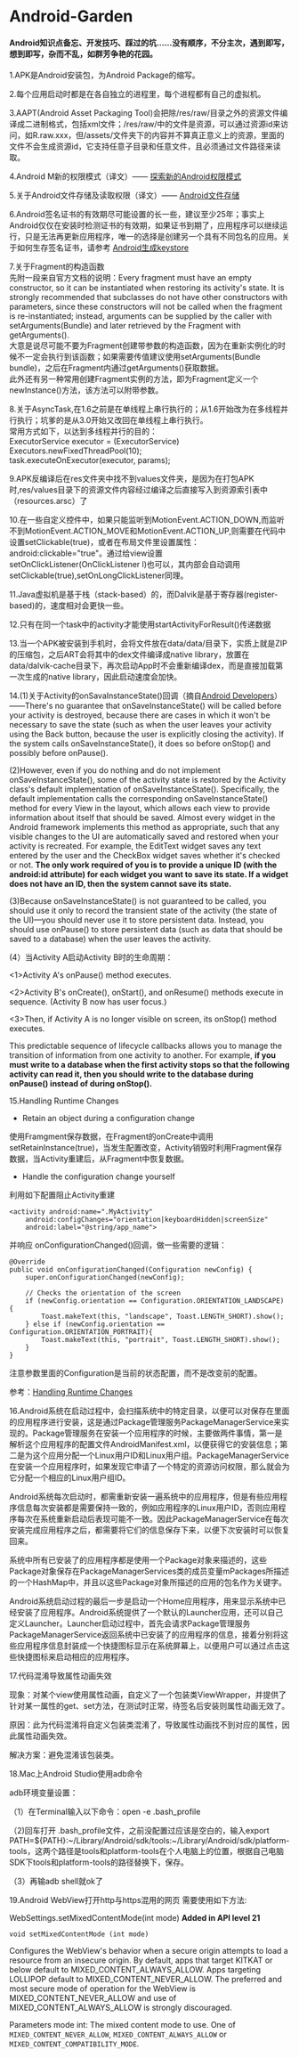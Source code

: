 # Android-Garden

#### Android知识点备忘、开发技巧、踩过的坑……没有顺序，不分主次，遇到即写，想到即写，杂而不乱，如群芳争艳的花园。

1.APK是Android安装包，为Android Package的缩写。

2.每个应用启动时都是在各自独立的进程里，每个进程都有自己的虚拟机。

3.AAPT(Android Asset Packaging Tool)会把除/res/raw/目录之外的资源文件编译成二进制格式，包括xml文件；/res/raw/中的文件是资源，可以通过资源id来访问，如R.raw.xxx，但/assets/文件夹下的内容并不算真正意义上的资源，里面的文件不会生成资源id，它支持任意子目录和任意文件，且必须通过文件路径来读取。

4.Android M新的权限模式（译文）—— [探索新的Android权限模式](http://blog.csdn.net/ahence/article/details/48156485)

5.关于Android文件存储及读取权限（译文）—— [Android文件存储](http://blog.csdn.net/ahence/article/details/47659263)

6.Android签名证书的有效期尽可能设置的长一些，建议至少25年；事实上Android仅仅在安装时检测证书的有效期，如果证书到期了，应用程序可以继续运行，只是无法再更新应用程序，唯一的选择是创建另一个具有不同包名的应用。关于如何生存签名证书，请参考 [Android生成keystore](http://blog.csdn.net/ahence/article/details/26583611)

7.关于Fragment的构造函数<br/>
先附一段来自官方文档的说明：Every fragment must have an empty constructor, so it can be instantiated when restoring its activity's state. It is strongly recommended that subclasses do not have other constructors with parameters, since these constructors will not be called when the fragment is re-instantiated; instead, arguments can be supplied by the caller with setArguments(Bundle) and later retrieved by the Fragment with getArguments().<br/>
大意是说尽可能不要为Fragment创建带参数的构造函数，因为在重新实例化的时候不一定会执行到该函数；如果需要传值建议使用setArguments(Bundle bundle)，之后在Fragment内通过getArguments()获取数据。<br/>
此外还有另一种常用创建Fragment实例的方法，即为Fragment定义一个newInstance()方法，该方法可以附带参数。

8.关于AsyncTask,在1.6之前是在单线程上串行执行的；从1.6开始改为在多线程并行执行；坑爹的是从3.0开始又改回在单线程上串行执行。<br/>
常用方式如下，以达到多线程并行的目的：<br/>
ExecutorService executor  = (ExecutorService) Executors.newFixedThreadPool(10);<br/>
task.executeOnExecutor(executor, params);

9.APK反编译后在res文件夹中找不到values文件夹，是因为在打包APK时,res/values目录下的资源文件内容经过编译之后直接写入到资源索引表中（resources.arsc）了

10.在一些自定义控件中，如果只能监听到MotionEvent.ACTION_DOWN,而监听不到MotionEvent.ACTION_MOVE和MotionEvent.ACTION_UP,则需要在代码中设置setClickable(true)，或者在布局文件里设置属性：android:clickable="true"。通过给view设置setOnClickListener(OnClickListener l)也可以，其内部会自动调用setClickable(true),setOnLongClickListener同理。

11.Java虚拟机是基于栈（stack-based）的，而Dalvik是基于寄存器(register-based)的，速度相对会更快一些。

12.只有在同一个task中的activity才能使用startActivityForResult()传递数据

13.当一个APK被安装到手机时，会将文件放在data/data/<package-name>目录下，实质上就是ZIP的压缩包，之后ART会将其中的dex文件编译成native library，放置在data/dalvik-cache目录下，再次启动App时不会重新编译dex，而是直接加载第一次生成的native library，因此启动速度会加快。

14.(1)关于Activity的onSavaInstanceState()回调（摘自[Android Developers](https://developer.android.com/guide/components/activities.html)）——There's no guarantee that onSaveInstanceState() will be called before your activity is destroyed, because there are cases in which it won't be necessary to save the state (such as when the user leaves your activity using the Back button, because the user is explicitly closing the activity). If the system calls onSaveInstanceState(), it does so before onStop() and possibly before onPause().

(2)However, even if you do nothing and do not implement onSaveInstanceState(), some of the activity state is restored by the Activity class's default implementation of onSaveInstanceState(). Specifically, the default implementation calls the corresponding onSaveInstanceState() method for every View in the layout, which allows each view to provide information about itself that should be saved. Almost every widget in the Android framework implements this method as appropriate, such that any visible changes to the UI are automatically saved and restored when your activity is recreated. For example, the EditText widget saves any text entered by the user and the CheckBox widget saves whether it's checked or not. **The only work required of you is to provide a unique ID (with the android:id attribute) for each widget you want to save its state. If a widget does not have an ID, then the system cannot save its state.**

(3)Because onSaveInstanceState() is not guaranteed to be called, you should use it only to record the transient state of the activity (the state of the UI)—you should never use it to store persistent data. Instead, you should use onPause() to store persistent data (such as data that should be saved to a database) when the user leaves the activity.

(4）当Activity A启动Activity B时的生命周期：

<1>Activity A's onPause() method executes.

<2>Activity B's onCreate(), onStart(), and onResume() methods execute in sequence. (Activity B now has user focus.)

<3>Then, if Activity A is no longer visible on screen, its onStop() method executes.

This predictable sequence of lifecycle callbacks allows you to manage the transition of information from one activity to another. For example, **if you must write to a database when the first activity stops so that the following activity can read it, then you should write to the database during onPause() instead of during onStop().**

15.Handling Runtime Changes

- Retain an object during a configuration change

使用Framgment保存数据，在Fragment的onCreate中调用setRetainInstance(true)，当发生配置改变，Activity销毁时利用Fragment保存数据，当Activity重建后，从Fragment中恢复数据。

- Handle the configuration change yourself

利用如下配置阻止Activity重建

    <activity android:name=".MyActivity"
        android:configChanges="orientation|keyboardHidden|screenSize"
        android:label="@string/app_name">

并响应 onConfigurationChanged()回调，做一些需要的逻辑：

    @Override
    public void onConfigurationChanged(Configuration newConfig) {
        super.onConfigurationChanged(newConfig);
    
        // Checks the orientation of the screen
        if (newConfig.orientation == Configuration.ORIENTATION_LANDSCAPE) {
            Toast.makeText(this, "landscape", Toast.LENGTH_SHORT).show();
        } else if (newConfig.orientation == Configuration.ORIENTATION_PORTRAIT){
            Toast.makeText(this, "portrait", Toast.LENGTH_SHORT).show();
        }
    }

注意参数里面的Configuration是当前的状态配置，而不是改变前的配置。

参考：[Handling Runtime Changes](https://developer.android.com/guide/topics/resources/runtime-changes.html#RetainingAnObject)

16.Android系统在启动过程中，会扫描系统中的特定目录，以便可以对保存在里面的应用程序进行安装，这是通过Package管理服务PackageManagerService来实现的。Package管理服务在安装一个应用程序的时候，主要做两件事情，第一是解析这个应用程序的配置文件AndroidManifest.xml，以便获得它的安装信息；第二是为这个应用分配一个Linux用户ID和Linux用户组。PackageManagerService在安装一个应用程序时，如果发现它申请了一个特定的资源访问权限，那么就会为它分配一个相应的Linux用户组ID。

Android系统每次启动时，都需重新安装一遍系统中的应用程序，但是有些应用程序信息每次安装都是需要保持一致的，例如应用程序的Linux用户ID，否则应用程序每次在系统重新启动后表现可能不一致。因此PackageManagerService在每次安装完成应用程序之后，都需要将它们的信息保存下来，以便下次安装时可以恢复回来。

系统中所有已安装了的应用程序都是使用一个Package对象来描述的，这些Package对象保存在PackageManagerServices类的成员变量mPackages所描述的一个HashMap中，并且以这些Package对象所描述的应用的包名作为关键字。

Android系统启动过程的最后一步是启动一个Home应用程序，用来显示系统中已经安装了应用程序。Android系统提供了一个默认的Launcher应用，还可以自己定义Launcher。Launcher启动过程中，首先会请求Package管理服务PackageManagerService返回系统中已安装了的应用程序的信息，接着分别将这些应用程序信息封装成一个快捷图标显示在系统屏幕上，以便用户可以通过点击这些快捷图标来启动相应的应用程序。

17.代码混淆导致属性动画失效

现象：对某个view使用属性动画，自定义了一个包装类ViewWrapper，并提供了针对某一属性的get、set方法，在测试时正常，待签名后安装则属性动画无效了。

原因：此为代码混淆将自定义包装类混淆了，导致属性动画找不到对应的属性，因此属性动画失效。

解决方案：避免混淆该包装类。

18.Mac上Android Studio使用adb命令

adb环境变量设置：

（1）在Terminal输入以下命令：open -e .bash_profile

（2)回车打开 .bash_profile文件，之前没配置过应该是空白的，输入export PATH=${PATH}:~/Library/Android/sdk/tools:~/Library/Android/sdk/platform-tools，这两个路径是tools和platform-tools在个人电脑上的位置，根据自己电脑SDK下tools和platform-tools的路径替换下，保存。

（3）再输adb shell就ok了

19.Android WebView打开http与https混用的网页
需要使用如下方法:

WebSettings.setMixedContentMode(int mode)  **Added in API level 21**

    void setMixedContentMode (int mode)

Configures the WebView's behavior when a secure origin attempts to load a resource from an insecure origin. By default, apps that target KITKAT or below default to MIXED_CONTENT_ALWAYS_ALLOW. Apps targeting LOLLIPOP default to MIXED_CONTENT_NEVER_ALLOW. The preferred and most secure mode of operation for the WebView is MIXED_CONTENT_NEVER_ALLOW and use of MIXED_CONTENT_ALWAYS_ALLOW is strongly discouraged.

Parameters
mode	int: The mixed content mode to use. One of `MIXED_CONTENT_NEVER_ALLOW`, `MIXED_CONTENT_ALWAYS_ALLOW` or `MIXED_CONTENT_COMPATIBILITY_MODE`.

